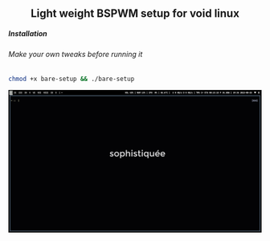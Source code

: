 ###### <h2 align="center"> Light weight BSPWM setup for void linux </h2>


#####  Installation

###### Make your own tweaks before running it

```bash
chmod +x bare-setup && ./bare-setup
```

![s1](https://raw.githubusercontent.com/newmoonxyz/walls/main/screenshots/2022-08-25-193635_1920x1080_scrot.png)


